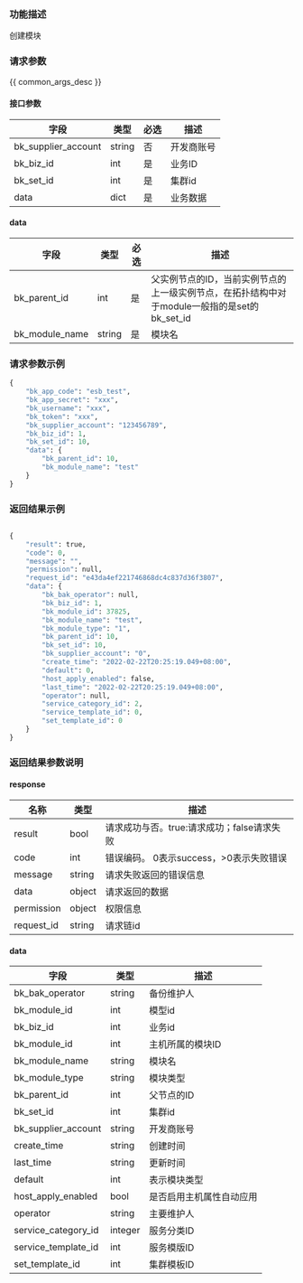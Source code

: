 ### 功能描述

创建模块

### 请求参数

{{ common_args_desc }}

#### 接口参数

| 字段      |  类型      | 必选   |  描述      |
|-----------|------------|--------|------------|
| bk_supplier_account | string     | 否     | 开发商账号 |
| bk_biz_id      | int     | 是     | 业务ID |
| bk_set_id      | int     | 是     | 集群id |
| data           | dict    | 是     | 业务数据 |

#### data

| 字段      |  类型      | 必选   |  描述      |
|-----------|------------|--------|------------|
| bk_parent_id      | int     | 是     | 父实例节点的ID，当前实例节点的上一级实例节点，在拓扑结构中对于module一般指的是set的bk_set_id |
| bk_module_name    | string  | 是     | 模块名 |

### 请求参数示例

```python
{
    "bk_app_code": "esb_test",
    "bk_app_secret": "xxx",
    "bk_username": "xxx",
    "bk_token": "xxx",
    "bk_supplier_account": "123456789",
    "bk_biz_id": 1,
    "bk_set_id": 10,
    "data": {
        "bk_parent_id": 10,
        "bk_module_name": "test"
    }
}
```

### 返回结果示例

```python

{
    "result": true,
    "code": 0,
    "message": "",
    "permission": null,
    "request_id": "e43da4ef221746868dc4c837d36f3807",
    "data": {
        "bk_bak_operator": null,
        "bk_biz_id": 1,
        "bk_module_id": 37825,
        "bk_module_name": "test",
        "bk_module_type": "1",
        "bk_parent_id": 10,
        "bk_set_id": 10,
        "bk_supplier_account": "0",
        "create_time": "2022-02-22T20:25:19.049+08:00",
        "default": 0,
        "host_apply_enabled": false,
        "last_time": "2022-02-22T20:25:19.049+08:00",
        "operator": null,
        "service_category_id": 2,
        "service_template_id": 0,
        "set_template_id": 0
    }
}
```
### 返回结果参数说明
#### response

| 名称    | 类型   | 描述                                    |
| ------- | ------ | ------------------------------------- |
| result  | bool   | 请求成功与否。true:请求成功；false请求失败 |
| code    | int    | 错误编码。 0表示success，>0表示失败错误    |
| message | string | 请求失败返回的错误信息                    |
| data    | object | 请求返回的数据                           |
| permission    | object | 权限信息    |
| request_id    | string | 请求链id    |

#### data
| 字段      | 类型      | 描述         |
|-----------|-----------|--------------|
| bk_bak_operator | string | 备份维护人 |
| bk_module_id | int | 模型id |
|bk_biz_id|int|业务id|
| bk_module_id      | int    | 主机所属的模块ID                      |
| bk_module_name              | string      | 模块名   |
|bk_module_type|string|模块类型|
|bk_parent_id|int|父节点的ID|
| bk_set_id | int | 集群id |
| bk_supplier_account | string | 开发商账号 |
| create_time         | string | 创建时间     |
| last_time           | string | 更新时间     |
|default | int | 表示模块类型 |
| host_apply_enabled|bool|是否启用主机属性自动应用|
| operator | string | 主要维护人 |
|service_category_id|integer|服务分类ID|
|service_template_id|int|服务模版ID|
| set_template_id      | int  | 集群模板ID     |